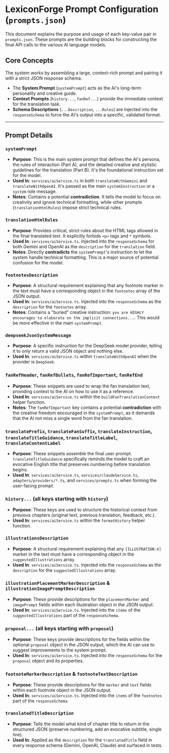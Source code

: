 # LexiconForge Prompt Configuration (`prompts.json`)

This document explains the purpose and usage of each key-value pair in `prompts.json`. These prompts are the building blocks for constructing the final API calls to the various AI language models.

## Core Concepts

The system works by assembling a large, context-rich prompt and pairing it with a strict JSON response schema.
- The **System Prompt** (`systemPrompt`) acts as the AI's long-term personality and creative guide.
- **Context Prompts** (`history...`, `fanRef...`) provide the immediate context for the translation task.
- **Schema Descriptions** (`...Description`, `...Rules`) are injected into the `responseSchema` to force the AI's output into a specific, validated format.

---

## Prompt Details

### `systemPrompt`
- **Purpose**: This is the main system prompt that defines the AI's persona, the rules of interaction (Part A), and the detailed creative and stylistic guidelines for the translation (Part B). It's the foundational instruction set for the model.
- **Used In**: `services/aiService.ts` in both `translateWithGemini` and `translateWithOpenAI`. It's passed as the main `systemInstruction` or a `system` role message.
- **Notes**: Contains a potential **contradiction**. It tells the model to focus on creativity and ignore technical formatting, while other prompts (`translationHtmlRules`) impose strict technical rules.

### `translationHtmlRules`
- **Purpose**: Provides critical, strict rules about the HTML tags allowed in the final translated text. It explicitly forbids `<p>` tags and `*` symbols.
- **Used In**: `services/aiService.ts`. Injected into the `responseSchema` for both Gemini and OpenAI as the `description` for the `translation` field.
- **Notes**: Directly **contradicts** the `systemPrompt`'s instruction to let the system handle technical formatting. This is a major source of potential confusion for the model.

### `footnotesDescription`
- **Purpose**: A structural requirement explaining that any footnote marker in the text must have a corresponding object in the `footnotes` array of the JSON output.
- **Used In**: `services/aiService.ts`. Injected into the `responseSchema` as the `description` for the `footnotes` array.
- **Notes**: Contains a "buried" creative instruction: `you are HIGHLY encourages to elaborate on the implicit connections...`. This would be more effective in the main `systemPrompt`.

### `deepseekJsonSystemMessage`
- **Purpose**: A specific instruction for the DeepSeek model provider, telling it to *only* return a valid JSON object and nothing else.
- **Used In**: `services/aiService.ts` within `translateWithOpenAI` when the provider is `DeepSeek`.

### `fanRefHeader`, `fanRefBullets`, `fanRefImportant`, `fanRefEnd`
- **Purpose**: These snippets are used to wrap the fan translation text, providing context to the AI on how to use it as a reference.
- **Used In**: `services/aiService.ts` within the `buildFanTranslationContext` helper function.
- **Notes**: The `fanRefImportant` key contains a potential **contradiction** with the creative freedom encouraged in the `systemPrompt`, as it demands that the AI not miss a single word from the fan translation.

### `translatePrefix`, `translateFanSuffix`, `translateInstruction`, `translateTitleGuidance`, `translateTitleLabel`, `translateContentLabel`
- **Purpose**: These snippets assemble the final user prompt. `translateTitleGuidance` specifically reminds the model to craft an evocative English title that preserves numbering before translation begins.
- **Used In**: `services/aiService.ts`, `services/claudeService.ts`, `adapters/providers/*.ts`, and `services/prompts.ts` when forming the user-facing prompt.

### `history...` (all keys starting with `history`)
- **Purpose**: These keys are used to structure the historical context from previous chapters (original text, previous translation, feedback, etc.).
- **Used In**: `services/aiService.ts` within the `formatHistory` helper function.

### `illustrationsDescription`
- **Purpose**: A structural requirement explaining that any `[ILLUSTRATION-X]` marker in the text must have a corresponding object in the `suggestedIllustrations` array.
- **Used In**: `services/aiService.ts`. Injected into the `responseSchema` as the `description` for the `suggestedIllustrations` array.

### `illustrationPlacementMarkerDescription` & `illustrationImagePromptDescription`
- **Purpose**: These provide descriptions for the `placementMarker` and `imagePrompt` fields within each illustration object in the JSON output.
- **Used In**: `services/aiService.ts`. Injected into the `items` of the `suggestedIllustrations` part of the `responseSchema`.

### `proposal...` (all keys starting with `proposal`)
- **Purpose**: These keys provide descriptions for the fields within the optional `proposal` object in the JSON output, which the AI can use to suggest improvements to the system prompt.
- **Used In**: `services/aiService.ts`. Injected into the `responseSchema` for the `proposal` object and its properties.

### `footnoteMarkerDescription` & `footnoteTextDescription`
- **Purpose**: These provide descriptions for the `marker` and `text` fields within each footnote object in the JSON output.
- **Used In**: `services/aiService.ts`. Injected into the `items` of the `footnotes` part of the `responseSchema`.

### `translatedTitleDescription`
- **Purpose**: Tells the model what kind of chapter title to return in the structured JSON (preserve numbering, add an evocative subtitle, single line).
- **Used In**: Applied as the `description` for the `translatedTitle` field in every response schema (Gemini, OpenAI, Claude) and surfaced in tests.
